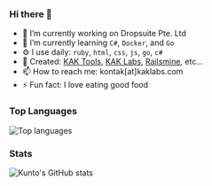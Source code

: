 ### Hi there 👋

- 🏢 I’m currently working on Dropsuite Pte. Ltd
- 🌱 I’m currently learning `C#`, `Docker`, and `Go`
- ⚙️ I use daily: `ruby`, `html`, `css`, `js`, `go`, `c#`
- 🔭 Created: [KAK Tools](https://tools.kaklabs.com), [KAK Labs](https://www.kaklabs.com), [Railsmine](https://www.railsmine.net), etc…
- 📫 How to reach me: kontak[at]kaklabs.com
- ⚡ Fun fact: I love eating good food

### Top Languages

![Top languages](https://github-readme-stats.vercel.app/api/top-langs/?username=kuntoaji&layout=compact&theme=onedark)

### Stats

![Kunto's GitHub stats](https://github-readme-stats.vercel.app/api?username=kuntoaji&show_icons=true&theme=onedark)

<!--
**kuntoaji/kuntoaji** is a ✨ _special_ ✨ repository because its `README.md` (this file) appears on your GitHub profile.

Here are some ideas to get you started:

- 🔭 I’m currently working on ...
- 🌱 I’m currently learning ...
- 👯 I’m looking to collaborate on ...
- 🤔 I’m looking for help with ...
- 💬 Ask me about ...
- 📫 How to reach me: ...
- 😄 Pronouns: ...
- ⚡ Fun fact: ...
-->
